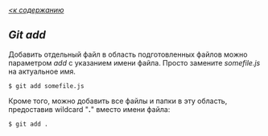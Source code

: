 *[<к содержанию](./readeaboutgit.md)*

## ***Git add***

Добавить отдельный файл в область подготовленных файлов можно параметром *add* с указанием имени файла. Просто замените *somefile.js* на актуальное имя.

````
$ git add somefile.js
````

Кроме того, можно добавить все файлы и папки в эту область, предоставив wildcard  "**.**"  вместо имени файла:

````
$ git add .
````

